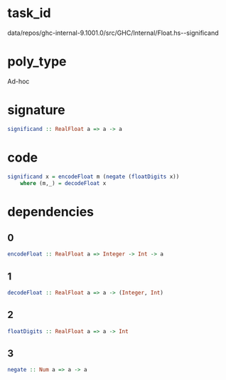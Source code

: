 
# task_id
data/repos/ghc-internal-9.1001.0/src/GHC/Internal/Float.hs--significand

# poly_type
Ad-hoc

# signature
```haskell
significand :: RealFloat a => a -> a
```   

# code
```haskell
significand x = encodeFloat m (negate (floatDigits x))
    where (m,_) = decodeFloat x
```

# dependencies
## 0
```haskell
encodeFloat :: RealFloat a => Integer -> Int -> a
```
## 1
```haskell
decodeFloat :: RealFloat a => a -> (Integer, Int)
```
## 2
```haskell
floatDigits :: RealFloat a => a -> Int
```
## 3
```haskell
negate :: Num a => a -> a
```